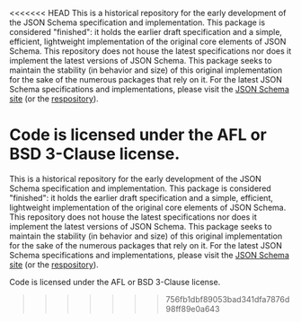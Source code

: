 <<<<<<< HEAD
This is a historical repository for the early development of the JSON Schema specification and implementation. This package is considered "finished": it holds the earlier draft specification and a simple, efficient, lightweight implementation of the original core elements of JSON Schema. This repository does not house the latest specifications nor does it implement the latest versions of JSON Schema. This package seeks to maintain the stability (in behavior and size) of this original implementation for the sake of the numerous packages that rely on it. For the latest JSON Schema specifications and implementations, please visit the [JSON Schema site](https://json-schema.org/) (or the [respository](https://github.com/json-schema-org/json-schema-spec)).

Code is licensed under the AFL or BSD 3-Clause license.
=======
This is a historical repository for the early development of the JSON Schema specification and implementation. This package is considered "finished": it holds the earlier draft specification and a simple, efficient, lightweight implementation of the original core elements of JSON Schema. This repository does not house the latest specifications nor does it implement the latest versions of JSON Schema. This package seeks to maintain the stability (in behavior and size) of this original implementation for the sake of the numerous packages that rely on it. For the latest JSON Schema specifications and implementations, please visit the [JSON Schema site](https://json-schema.org/) (or the [respository](https://github.com/json-schema-org/json-schema-spec)).

Code is licensed under the AFL or BSD 3-Clause license.
>>>>>>> 756fb1dbf89053bad341dfa7876d98ff89e0a643
